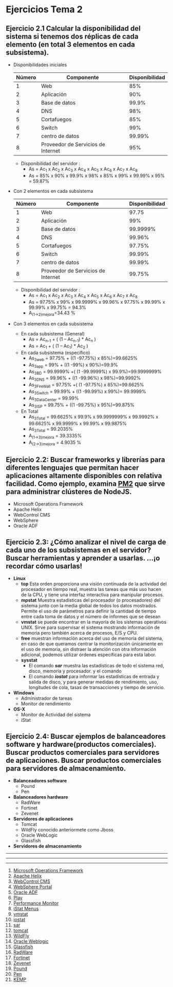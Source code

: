 # Ejercicios Tema 2

## Ejercicio 2.1 Calcular la disponibilidad del sistema si tenemos dos réplicas de cada elemento (en total 3 elementos en cada subsistema). 

* Disponibilidades iniciales 
	<table summary="Disponibilidad del sistema inicial">
	 	<thead>
			<tr>
			<th scope="col">Número</th>
			<th scope="col">Componente</th>
		   <th scope="col">Disponibilidad</th>
		   </tr>
	       </thead>
	       <tbody>
		 <tr> <td>1</td><td>Web </td><td> 85% </td></tr>
		   <tr><td>2 </td><td> Aplicación   </td><td> 90% </td> </tr>
		   <tr><td>3 </td><td> Base de datos   </td><td>99.9% </td> </tr>
		   <tr><td>4 </td><td> DNS   </td><td> 98%  </td> </tr>
		   <tr><td>5 </td><td> Cortafuegos   </td><td> 85% </td> </tr>
		   <tr><td>6 </td><td> Switch   </td><td> 99% </td> </tr>
		   <tr><td>7</td><td> centro de datos  </td><td> 99.99%  </td> </tr>
		   <tr><td>8</td><td> Proveedor de Servicios de Internet  </td><td> 95% </td> </tr>
	      </tbody>
	</table>


 	* Disponibilidad del servidor :  
		* As = Ac<sub>1</sub>  x Ac<sub>2</sub>  x Ac<sub>3</sub>  x Ac<sub>4</sub>  x Ac<sub>5</sub>  x Ac<sub>6</sub>  x Ac<sub>7</sub> x Ac<sub>8</sub>
		* As = 85% x 90% x 99.9% x 98% x 85% x 99% x 99.99% x 95% = 59.87%

* Con 2 elementos en cada subsistema 
	
	<table summary="Disponibilidad del sistema con 2 réplicas">
	 	<thead>
			<tr>
			<th scope="col">Número</th>
			<th scope="col">Componente</th>
		   <th scope="col">Disponibilidad</th>
		   </tr>
	       </thead>
	       <tbody>
		 <tr> <td>1</td><td>Web </td><td> 97.75 </td></tr>
		   <tr><td>2 </td><td> Aplicación   </td><td>99%</td> </tr>
		   <tr><td>3 </td><td> Base de datos   </td><td> 99.9999% </td> </tr>
		   <tr><td>4 </td><td> DNS   </td><td> 99.96% </td> </tr>
		   <tr><td>5 </td><td> Cortafuegos   </td><td>97.75% </td> </tr>
		   <tr><td>6 </td><td> Switch   </td><td> 99.99% </td> </tr>
		   <tr><td>7</td><td> centro de datos  </td><td> 99.99%  </td> </tr>
		   <tr><td>8</td><td> Proveedor de Servicios de Internet  </td><td> 99.75% </td> </tr>
	      </tbody>
	</table>

 	* Disponibilidad del servidor :  
		* As = Ac<sub>1</sub>  x Ac<sub>2</sub>  x Ac<sub>3</sub>  x Ac<sub>4</sub>  x Ac<sub>5</sub>  x Ac<sub>6</sub>  x Ac<sub>7</sub> x Ac<sub>8</sub> 
		* As = 97.75% x 99% x 99.9999% x 99.96% x 97.75% x 99.99% x 99.99% x 99.75% = 94.3%
		* A<sub>(1->2)mejora</sub>=34.43 %
		

* Con 3 elementos en cada subsistema 
	* En cada subsistema (General)
		* As = Ac<sub>n-1</sub> + ( (1 – Ac<sub>n-1</sub>) * Ac<sub>n</sub> )
		* As = Ac<sub>1</sub> + ( (1 – Ac<sub>1</sub>) * Ac<sub>2</sub> )
	* En cada subsistema (específico) 
		* As<sub>3web</sub> = 97.75% + ((1 -97.75%) x 85%)=99.6625%
		* As<sub>3app</sub> = 99% + ((1 -99%) x 90%)=99.9%
		* As<sub>3BD</sub> = 99.9999% +( (1 -99.9999%) x 99.9%)=99.9999999%
		* As<sub>3DNS</sub> = 99.96% + ((1 -99.96%) x 98%)=99.9992%
		* As<sub>3FireWall</sub> = 97.75% +( (1 -97.75%) x 85%)=99.6625%
		* As<sub>3Switch</sub> = 99.99% + ((1 -99.99%) x 99%)= 99.9999%	
		* As<sub>3DataCenter</sub> = 99.99%
		* As<sub>3ISP</sub> = 99.75% + ((1 -99.75%) x 95%)=99.875%		
	* En Total
		* As<sub>3Total</sub> = 99.6625% x 99.9% x 99.9999999% x 99.9992% x 99.6625% x 99.9999% x 99.99% x 99.9875%	
		* As<sub>3Total</sub> = 99.2035%
		* A<sub>(1->3)mejora</sub> = 39.3335%
		* A<sub>(2->3)mejora</sub> = 4.9035 %


##  Ejercicio 2.2: Buscar frameworks y librerías para diferentes lenguajes que permitan hacer aplicaciones altamente disponibles con relativa facilidad. Como ejemplo, examina [PM2](https://github.com/Unitech/pm2) que sirve para administrar clústeres de NodeJS. 
* Microsoft Operations Framework
* Apache Helix
* WebControl CMS
* WebSphere 
* Oracle ADF

## Ejercicio 2.3: ¿Cómo analizar el nivel de carga de cada uno de los subsistemas en el servidor? Buscar herramientas y aprender a usarlas. ...¡o recordar cómo usarlas! 
* **Linux**
	* **top** Esta orden proporciona una visión continuada de la actividad del procesador en tiempo real, muestra las tareas que más uso hacen de la CPU, y tiene una interfaz interactiva para manipular procesos. 
	* **mpstat** Muestra estadísticas del procesador (o procesadores) del sistema junto con la media global de todos los datos mostrados. Permite el uso de parámetros para definir la cantidad de tiempo entre cada toma de datos y el número de informes que se desean
	* **vmstat** se puede encontrar en la mayoría de los sistemas operativos UNIX. Sirve para supervisar el sistema mostrando información de memoria pero también acerca de procesos, E/S y CPU. 	
	* **free** muestran información acerca del uso de memoria del sistema, en caso de que queramos centrar la monitorización únicamente en el uso de memoria, sin distraer la atención con otra información adicional, podemos utilizar órdenes específicas para esta labor.
	* **sysstat** 
		* El comando ***sar*** muestra las estadísticas de todo el sistema red, disco, memoria y procesador. y el comando 
		*  El comando ***iostat*** para informar las estadísticas de entrada y salida de disco, y para generar medidas de rendimiento, uso, longitudes de cola, tasas de transacciones y tiempo de servicio.
* **Windows**
	* Administrador de tareas
	* Monitor de rendimiento
* **OS-X**
	* Monitor de Actividad del sistema
	* iStat

## Ejercicio 2.4: Buscar ejemplos de balanceadores software y hardware(productos comerciales). Buscar productos comerciales para servidores de aplicaciones. Buscar productos comerciales para servidores de almacenamiento. 
* __**Balanceadores software**__
	* Pound
	* Pen
* __**Balanceadores hardware**__
	* RadWare
	* Fortinet
	* Zevenet
* __**Servidores de aplicaciones**__
	* Tomcat
	* WildFly conocido anteriormete como Jboss	
	* Oracle WebLogic
	* Glassfish
* __**Servidores de almacenamiento**__

___
***
- - -	
1. [Microsoft Operations Framework](https://msdn.microsoft.com/es-es/library/aa560207.aspx)
2. [Apache Helix](http://helix.apache.org/)
3. [WebControl CMS](http://www.webcontrol.es/es/vision-global/que-es-webcontrol-cms/)
4. [WebSphere Portal](https://www-01.ibm.com/marketing/iwm/tnd/demo.jsp?id=WebSphere+Dashboard+Framework+Mar07&locale=es&ibm-refresh=Refresh)
5. [Oracle ADF](http://www.oracle.com/technetwork/developer-tools/adf/overview/index.html)
6. [Play](https://www.playframework.com/)
7. [Performance Monitor](https://technet.microsoft.com/es-es/library/cc749115(v=ws.11).aspx)
8. [iStat Menus](https://bjango.com/mac/istatmenus/#)
9. [vmstat](https://docs.oracle.com/cd/E24842_01/html/E23086/spmonitor-22.html#scrolltoc)
10. [iostat](https://docs.oracle.com/cd/E24842_01/html/E23086/spmonitor-4.html)
11. [sar](https://docs.oracle.com/cd/E24842_01/html/E23086/spmonitor-8.html#scrolltoc)
12. [tomcat](http://tomcat.apache.org/)
13. [WildFly](https://docs.jboss.org/author/display/WFLY10/Documentation?_sscc=t)
14. [Oracle Weblogic](http://www.oracle.com/technetwork/middleware/weblogic/overview/index-085209.html)
15. [Glassfish](https://glassfish.java.net/)
16. [RadWare](https://www.radware.com/products/alteon/)
17. [Fortinet](https://www.fortinet.com/products/application-delivery-controllers/fortiadc.html)
18. [Zevenet](https://www.zevenet.com/products/enterprise/hardware/)
19. [Pound](http://www.apsis.ch/pound)
20. [Pen](http://siag.nu/pen/)	
21. [KEMP](http://www.gti.es/es-es/Neovalia/Paginas/Fabricantes/kemp.aspx)
